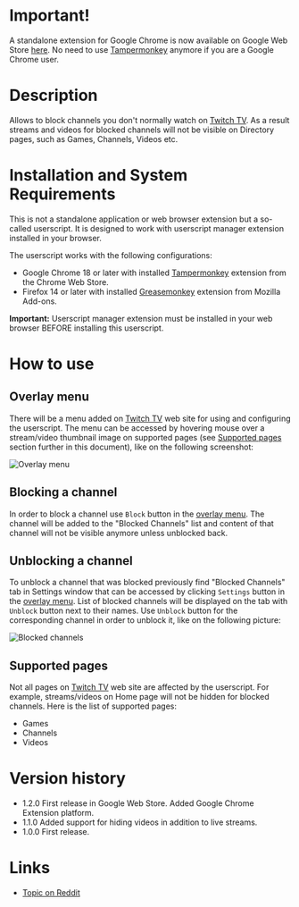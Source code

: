# Important!
A standalone extension for Google Chrome is now available on Google Web Store [here](https://chrome.google.com/webstore/detail/hide-unwanted-streams-on/kpgfplcjhleaadnmjmkjddcmekdhdiia). No need to use [Tampermonkey](https://chrome.google.com/webstore/detail/tampermonkey/dhdgffkkebhmkfjojejmpbldmpobfkfo?hl=en) anymore if you are a Google Chrome user.

# Description
Allows to block channels you don't normally watch on [Twitch TV](http://www.twitch.tv/). As a result streams and videos for blocked channels will not be visible on Directory pages, such as Games, Channels, Videos etc.

# Installation and System Requirements
This is not a standalone application or web browser extension but a so-called userscript. It is designed to work with userscript manager extension installed in your browser.

The userscript works with the following configurations:
- Google Chrome 18 or later with installed [Tampermonkey](https://chrome.google.com/webstore/detail/tampermonkey/dhdgffkkebhmkfjojejmpbldmpobfkfo?hl=en) extension from the Chrome Web Store.
- Firefox 14 or later with installed [Greasemonkey](https://addons.mozilla.org/en-US/firefox/addon/greasemonkey) extension from Mozilla Add-ons.

**Important:** Userscript manager extension must be installed in your web browser BEFORE installing this userscript.

# How to use
## Overlay menu
There will be a menu added on [Twitch TV](http://www.twitch.tv/) web site for using and configuring the userscript. The menu can be accessed by hovering mouse over a stream/video thumbnail image on supported pages (see [Supported pages](#supported-pages) section further in this document), like on the following screenshot:

![Overlay menu](https://cdn.rawgit.com/LinogeFly/Scripts/84e501d61872f562bdcfad2fee5bebd53344c6cc/hideUnwantedStreamsOnTwitch/images/screenshot1_tuckfrump.png)

## Blocking a channel
In order to block a channel use `Block` button in the [overlay menu](#overlay-menu). The channel will be added to the "Blocked Channels" list and content of that channel will not be visible anymore unless unblocked back.

## Unblocking a channel
To unblock a channel that was blocked previously find "Blocked Channels" tab in Settings window that can be accessed by clicking `Settings` button in the [overlay menu](#overlay-menu). List of blocked channels will be displayed on the tab with `Unblock` button next to their names. Use `Unblock` button for the corresponding channel in order to unblock it, like on the following picture:

![Blocked channels](https://cdn.rawgit.com/LinogeFly/Scripts/master/hideUnwantedStreamsOnTwitch/images/screenshot1_blockedChannels.png)

## Supported pages
Not all pages on [Twitch TV](http://www.twitch.tv/) web site are affected by the userscript. For example, streams/videos on Home page will not be hidden for blocked channels. Here is the list of supported pages:
- Games
- Channels
- Videos

# Version history
- 1.2.0 First release in Google Web Store. Added Google Chrome Extension platform.
- 1.1.0 Added support for hiding videos in addition to live streams.
- 1.0.0 First release.

# Links
- [Topic on Reddit](http://www.reddit.com/r/Twitch/comments/2segt6/hiding_unwanted_streams_on_twitch/)
